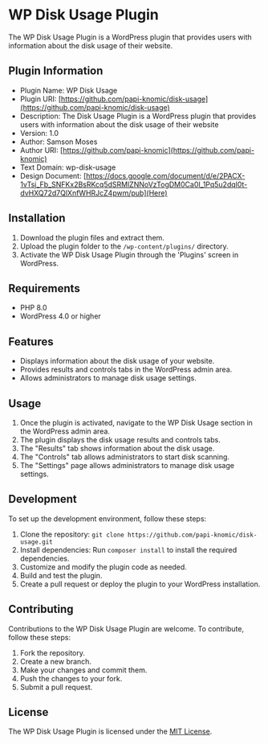 # WP Disk Usage Plugin

The WP Disk Usage Plugin is a WordPress plugin that provides users with information about the disk usage of their website.

## Plugin Information

- Plugin Name: WP Disk Usage
- Plugin URI: [https://github.com/papi-knomic/disk-usage](https://github.com/papi-knomic/disk-usage)
- Description: The Disk Usage Plugin is a WordPress plugin that provides users with information about the disk usage of their website
- Version: 1.0
- Author: Samson Moses
- Author URI: [https://github.com/papi-knomic](https://github.com/papi-knomic)
- Text Domain: wp-disk-usage
- Design Document: [https://docs.google.com/document/d/e/2PACX-1vTsj_Fb_SNFKx2BsRKcq5dSRMlZNNoVzTogDM0Ca0I_1Pq5u2dql0t-dvHXQ72d7QlXnfWHRJcZ4pwm/pub](Here)

## Installation

1. Download the plugin files and extract them.
2. Upload the plugin folder to the `/wp-content/plugins/` directory.
3. Activate the WP Disk Usage Plugin through the 'Plugins' screen in WordPress.

## Requirements

- PHP 8.0
- WordPress 4.0 or higher

## Features

- Displays information about the disk usage of your website.
- Provides results and controls tabs in the WordPress admin area.
- Allows administrators to manage disk usage settings.

## Usage

1. Once the plugin is activated, navigate to the WP Disk Usage section in the WordPress admin area.
2. The plugin displays the disk usage results and controls tabs.
3. The "Results" tab shows information about the disk usage.
4. The "Controls" tab allows administrators to start disk scanning.
5. The "Settings" page allows administrators to manage disk usage settings.

## Development

To set up the development environment, follow these steps:

1. Clone the repository: `git clone https://github.com/papi-knomic/disk-usage.git`
2. Install dependencies: Run `composer install` to install the required dependencies.
3. Customize and modify the plugin code as needed.
4. Build and test the plugin.
5. Create a pull request or deploy the plugin to your WordPress installation.

## Contributing

Contributions to the WP Disk Usage Plugin are welcome. To contribute, follow these steps:

1. Fork the repository.
2. Create a new branch.
3. Make your changes and commit them.
4. Push the changes to your fork.
5. Submit a pull request.

## License

The WP Disk Usage Plugin is licensed under the [MIT License](LICENSE).

